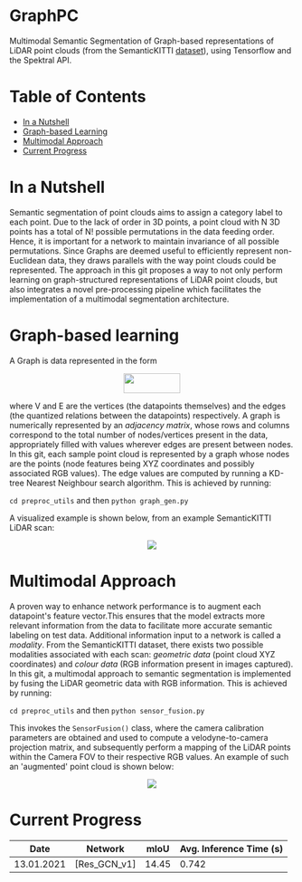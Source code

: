 # GraphPC

Multimodal Semantic Segmentation of Graph-based representations of LiDAR point clouds (from the  SemanticKITTI [dataset](http://www.semantic-kitti.org/dataset.html)), using Tensorflow and the Spektral API.

# Table of Contents

-  [In a Nutshell](#in-a-nutshell)
-  [Graph-based Learning](#graph-based-learning)
-  [Multimodal Approach](#multimodal-approach)
-  [Current Progress](#current-progress)

# In a Nutshell

Semantic segmentation of point clouds aims to assign a category label to each point. Due to the lack of order in 3D points, a point cloud with N 3D points has a total of N! possible permutations in the data feeding order. Hence, it is important for a network to maintain invariance of all possible permutations. Since Graphs are deemed useful to efficiently represent non-Euclidean data, they draws parallels with the way point clouds could be represented. The approach in this git proposes a way to not only perform learning on graph-structured representations of LiDAR point clouds, but also integrates a novel pre-processing pipeline which facilitates the implementation of a multimodal segmentation architecture.  

# Graph-based learning

A Graph is data represented in the form
<p align="center">
<img height="35" width="100" src="https://render.githubusercontent.com/render/math?math=G = (V, E)">
</p>

where V and E are the vertices (the datapoints themselves) and the edges (the quantized relations between the datapoints) respectively.
A graph is numerically represented by an *adjacency matrix*, whose rows and columns correspond to the total number of nodes/vertices present in the data, appropriately filled with values wherever edges are present between nodes. In this git, each sample point cloud is represented by a graph whose nodes are the points (node features being XYZ coordinates and possibly associated RGB values). The edge values are computed by running a KD-tree Nearest Neighbour search algorithm. This is achieved by running:

``` cd preproc_utils ``` and then ```python graph_gen.py```

A visualized example is shown below, from an example SemanticKITTI LiDAR scan:

<p align="center">
<img src="imgs/semkitti_graph.png">
</p>

# Multimodal Approach

A proven way to enhance network performance is to augment each datapoint's feature vector.This ensures that the model extracts more relevant information from the data to facilitate more accurate semantic labeling on test data. Additional information input to a network is called a *modality*. From the SemanticKITTI dataset, there exists two possible modalities associated with each scan: *geometric data* (point cloud XYZ coordinates) and *colour data* (RGB information present in images captured). In this git, a multimodal approach to semantic segmentation is implemented by fusing the LiDAR geometric data with RGB information. This is achieved by running:

``` cd preproc_utils ``` and then ```python sensor_fusion.py```

This invokes the ```SensorFusion()``` class, where the camera calibration parameters are obtained and used to compute a velodyne-to-camera projection matrix, and subsequently perform a mapping of the LiDAR points within the Camera FOV to their respective RGB values. An example of such an 'augmented' point cloud is shown below: 
<p align="center">
<img src="imgs/FV_velo_rgb.PNG">
</p>

# Current Progress

| Date | Network | mIoU | Avg. Inference Time (s)
| ------------ | ------------ | ------------- | -------------
| 13.01.2021 | [Res_GCN_v1] | 14.45 | 0.742
